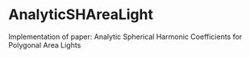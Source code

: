 # AnalyticSHAreaLight
 Implementation of paper: Analytic Spherical Harmonic Coefficients for Polygonal Area Lights

